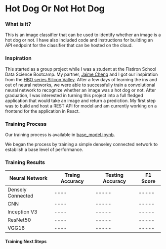# Hot Dog Or Not Hot Dog

### What is it? 
This is an image classifier that can be used to identify whether an image is a hot dog or not. I have also included code and instructions for building an API endpoint for the classifier that can be hosted on the cloud. 

### Inspiration 
This started as a group project while I was a student at the Flatiron School Data Science Bootcamp. My partner, [Jaime Cheng](http://github.com/softserveslayer) and I got our inspiration from the [HBO series Silicon Valley](https://www.youtube.com/watch?v=ACmydtFDTGs). After a few days of learning the ins and out of neural networks, we were able to successfully train a convolutional neural network to recognize whether an image was a hot dog or not. After graduation, I was interested in turning this project into a full fledged application that would take an image and return a prediction. My first step was to build and host a REST API for model and am currently working on a frontend for the application in React. 

### Training Process
Our training process is available in [base_model.ipynb](https://github.com/vishalpatel2890/hotdog-or-not/blob/master/base_model.ipynb). 

We began the process by training a simple denseley connected network to establish a base level of performance. 

### Training Results
| Neural Network   | Traing Accuracy     | Testing Accuracy     | F1 Score     |
| -----            | ----                | -----                | -----        |
| Densely Connected| ----                | -----                | -----        |
| CNN              | ----                | -----                | -----        |
| Inception V3     | ----                | -----                | -----        |
| ResNet50         | ----                | -----                | -----        |
| VGG16            | ----                | -----                | -----        |

#### Training Next Steps


 
